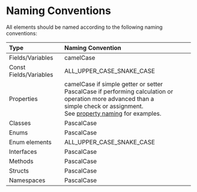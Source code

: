 # Naming Conventions

All elements should be named according to the following naming conventions:

Type | Naming Convention
:----|:-----------------
Fields/Variables | camelCase
Const Fields/Variables | ALL_UPPER_CASE_SNAKE_CASE
Properties | camelCase if simple getter or setter<br/>PascalCase if performing calculation or operation more advanced than a <br/>simple check or assignment.<br/>See [property naming](properties.md#naming) for examples.
Classes | PascalCase
Enums | PascalCase
Enum elements | ALL_UPPER_CASE_SNAKE_CASE
Interfaces | PascalCase
Methods | PascalCase
Structs | PascalCase
Namespaces | PascalCase
